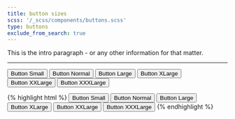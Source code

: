 ```yaml
---
title: button sizes
scss: '/_scss/components/buttons.scss'
type: buttons
exclude_from_search: true
---
```


This is the intro paragraph - or any other information for that matter.

- - -
<!-- 
	* THIS IS THE LIVE CODE SAMPLE 
	* ANY CODE USED HERE WILL DISPLAY AS IT WOULD ON A WEBSITE
-->

<button class="mi-button mi-button-small button-primary">Button Small</button>
<button class="mi-button mi-button-normal button-primary">Button Normal</button>
<button class="mi-button mi-button-large button-primary">Button Large </button>
<button class="mi-button mi-button-xlarge button-primary">Button XLarge</button>
<button class="mi-button mi-button-xxlarge button-primary">Button XXLarge</button>
<button class="mi-button mi-button-xxxlarge button-primary">Button XXXLarge</button>



<!-- THIS IS THE HTML CODE EXAMPLE -->
{% highlight html %}
<button class="mi-button mi-button-small button-primary">Button Small</button>
<button class="mi-button mi-button-normal button-primary">Button Normal</button>
<button class="mi-button mi-button-large button-primary">Button Large </button>
<button class="mi-button mi-button-xlarge button-primary">Button XLarge</button>
<button class="mi-button mi-button-xxlarge button-primary">Button XXLarge</button>
<button class="mi-button mi-button-xxxlarge button-primary">Button XXXLarge</button>
{% endhighlight %}
